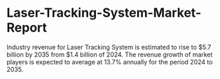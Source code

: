 # Laser-Tracking-System-Market-Report
Industry revenue for Laser Tracking System is estimated to rise to $5.7 billion by 2035 from $1.4 billion of 2024. The revenue growth of market players is expected to average at 13.7% annually for the period 2024 to 2035.

